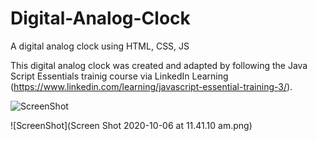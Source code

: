 # Digital-Analog-Clock
A digital analog clock using HTML, CSS, JS

This digital analog clock was created and adapted by following the Java Script Essentials trainig course via LinkedIn Learning (https://www.linkedin.com/learning/javascript-essential-training-3/). 

![ScreenShot](https://github.com/RHolmes-jpg/Digital-Analog-Clock/blob/main/Screen%20Shot%202020-10-06%20at%2011.41.10%20am.png)

![ScreenShot](Screen Shot 2020-10-06 at 11.41.10 am.png)

